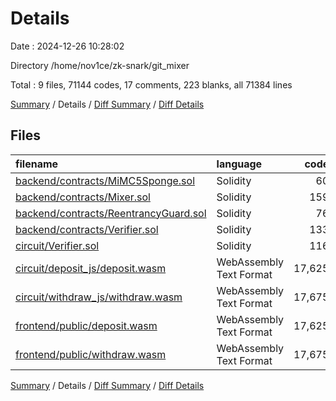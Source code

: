 # Details

Date : 2024-12-26 10:28:02

Directory /home/nov1ce/zk-snark/git_mixer

Total : 9 files,  71144 codes, 17 comments, 223 blanks, all 71384 lines

[Summary](results.md) / Details / [Diff Summary](diff.md) / [Diff Details](diff-details.md)

## Files
| filename | language | code | comment | blank | total |
| :--- | :--- | ---: | ---: | ---: | ---: |
| [backend/contracts/MiMC5Sponge.sol](/backend/contracts/MiMC5Sponge.sol) | Solidity | 60 | 0 | 14 | 74 |
| [backend/contracts/Mixer.sol](/backend/contracts/Mixer.sol) | Solidity | 159 | 0 | 30 | 189 |
| [backend/contracts/ReentrancyGuard.sol](/backend/contracts/ReentrancyGuard.sol) | Solidity | 76 | 0 | 11 | 87 |
| [backend/contracts/Verifier.sol](/backend/contracts/Verifier.sol) | Solidity | 133 | 0 | 50 | 183 |
| [circuit/Verifier.sol](/circuit/Verifier.sol) | Solidity | 116 | 17 | 50 | 183 |
| [circuit/deposit_js/deposit.wasm](/circuit/deposit_js/deposit.wasm) | WebAssembly Text Format | 17,625 | 0 | 17 | 17,642 |
| [circuit/withdraw_js/withdraw.wasm](/circuit/withdraw_js/withdraw.wasm) | WebAssembly Text Format | 17,675 | 0 | 17 | 17,692 |
| [frontend/public/deposit.wasm](/frontend/public/deposit.wasm) | WebAssembly Text Format | 17,625 | 0 | 17 | 17,642 |
| [frontend/public/withdraw.wasm](/frontend/public/withdraw.wasm) | WebAssembly Text Format | 17,675 | 0 | 17 | 17,692 |

[Summary](results.md) / Details / [Diff Summary](diff.md) / [Diff Details](diff-details.md)